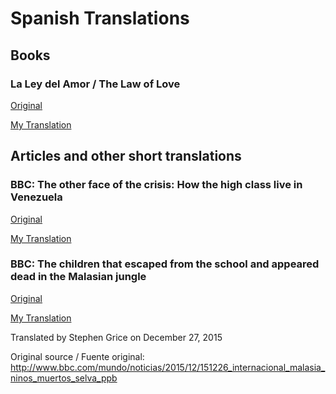 # Spanish Translations

## Books

### La Ley del Amor / The Law of Love

[Original](the_law_of_love/original.md)

[My Translation](the_law_of_love/translation.md)

## Articles and other short translations

### BBC: The other face of the crisis: How the high class live in Venezuela

[Original](http://www.bbc.com/mundo/noticias-america-latina-36680377)

[My Translation](_short/bbc_venezuela.md)

### BBC: The children that escaped from the school and appeared dead in the Malasian jungle

[Original](_short/bbc_children_malaysia_original.md)

[My Translation](_short/bbc_children_malaysia_translation.md)

Translated by Stephen Grice on December 27, 2015

Original source / Fuente original: http://www.bbc.com/mundo/noticias/2015/12/151226_internacional_malasia_ninos_muertos_selva_ppb
